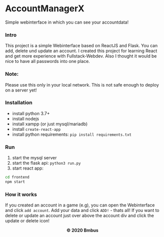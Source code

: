 # AccountManagerX
Simple webinterface in which you can see your accountdata!

### Intro
This project is a simple Webinterface based on ReactJS and Flask. You can add, delete und update an account. 
I created this project for learning React and get more experience with Fullstack-Webdev. Also I thought it would be nice to have all passwords into one place.

### Note:
Please use this only in your local network. This is not safe enough to deploy on a server yet!

### Installation
- install python 3.7+
- install nodejs
- install xampp (or just mysql/mariadb)
- install `create-react-app`
- install python requirements: `pip install requirements.txt`

### Run
1. start the mysql server
2. start the flask api: `python3 run.py`
3. start react app:
```bash
cd frontend
npm start
```

### How it works
If you created an account in a game (e.g), you can open the Webinterface and click `add account`. Add your data and click `ADD!` - thats all!
If you want to delete or update an account just over above the account div and click the update or delete icon!


<center>
    <strong>© 2020 Bmbus<strong/>
<center/>